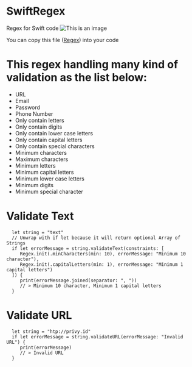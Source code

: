 # SwiftRegex
Regex for Swift code
![This is an image](https://ik.imagekit.io/m1ke1magek1t/Github_Readme_/Swift_Regex_j5WM--g1N.png?ik-sdk-version=javascript-1.4.3&updatedAt=1673932121304)


You can copy this file ([Regex](https://github.com/mikekaels/SwiftRegex/blob/main/SwiftRegex/Regex.swift)) into your code 

# This regex handling many kind of validation as the list below:
- URL
- Email
- Password
- Phone Number
- Only contain letters
- Only contain digits
- Only contain lower case letters
- Only contain capital letters
- Only contain special characters
- Minimum characters
- Maximum characters
- Minimum letters
- Minimum capital letters
- Minimum lower case letters
- Minimum digits
- Minimum special character

# Validate Text
```
  let string = "text"
  // Unwrap with if let because it will return optional Array of Strings
  if let errorMessage = string.validateText(constraints: [
     Regex.init(.minCharacters(min: 10), errorMessage: "Minimum 10 character"),
     Regex.init(.capitalLetters(min: 1), errorMessage: "Minimum 1 capital letters")
  ]) {
     print(errorMessage.joined(separator: ", ")) 
     // > Minimum 10 character, Minimum 1 capital letters
  }
```

# Validate URL
```
  let string = "htp://privy.id"
  if let errorMessage = string.validateURL(errorMessage: "Invalid URL") {
     print(errorMessage)
     // > Invalid URL
  }
```
